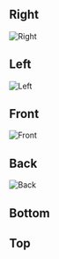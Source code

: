 ## Right
![Right](https://github.com/DexterTaha/WRO-2024-FUTURE-ENGINEERS/assets/130682580/cf044a31-d02e-4ec0-8634-870cd3d9da88)
## Left
![Left](https://github.com/DexterTaha/WRO-2024-FUTURE-ENGINEERS/assets/130682580/cf044a31-d02e-4ec0-8634-870cd3d9da88)
## Front
![Front](https://github.com/DexterTaha/WRO-2024-FUTURE-ENGINEERS/assets/130682580/cf044a31-d02e-4ec0-8634-870cd3d9da88)
## Back
![Back]([[https://github.com/DexterTaha/WRO-2024-FUTURE-ENGINEERS/assets/130682580/cf044a31-d02e-4ec0-8634-870cd3d9da88](https://github.com/3lelo/WRO---2024/blob/main/v-photos/v-photos/back.jpeg)](https://raw.githubusercontent.com/3lelo/WRO---2024/main/v-photos/v-photos/back.jpeg?token=GHSAT0AAAAAACRTGZP3P6TSIVYPDY3WUUEGZWLWOKQ))

## Bottom

## Top
